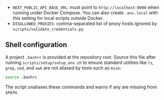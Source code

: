 - `NEXT_PUBLIC_API_BASE_URL`: must point to `http://localhost:8000` when running under Docker Compose.
  You can also create `.env.local` with this setting for local scripts outside Docker.
- `DISALLOWED_PROXIES`: comma-separated list of proxy hosts ignored by `scripts/validate_credentials.py`.

## Shell configuration

A project `.bashrc` is provided at the repository root. Source this file after running `scripts/setup/setup_env.sh` to ensure standard utilities like `ls`, `grep`, `sed`, and `awk` are not aliased by tools such as `mise`:

```bash
source .bashrc
```

The script unaliases these commands and warns if any are missing from `$PATH`.
